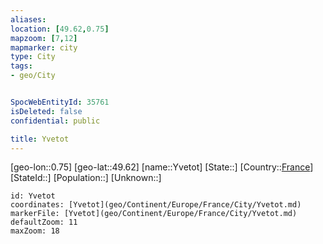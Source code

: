 ```yaml
---
aliases: 
location: [49.62,0.75]
mapzoom: [7,12] 
mapmarker: city 
type: City
tags:
- geo/City


SpocWebEntityId: 35761
isDeleted: false
confidential: public

title: Yvetot
---
```

[geo-lon::0.75]
[geo-lat::49.62]
[name::Yvetot]
[State::]
[Country::[France](geo/Continent/Europe/France.md)]
[StateId::]
[Population::]
[Unknown::]


```leaflet
id: Yvetot
coordinates: [Yvetot](geo/Continent/Europe/France/City/Yvetot.md)
markerFile: [Yvetot](geo/Continent/Europe/France/City/Yvetot.md)
defaultZoom: 11 
maxZoom: 18
```



